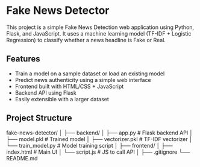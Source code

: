 #  Fake News Detector
This project is a simple Fake News Detection web application using Python, Flask, and JavaScript. It uses a machine learning model (TF-IDF + Logistic Regression) to classify whether a news headline is Fake or Real.

##  Features

- Train a model on a sample dataset or load an existing model
- Predict news authenticity using a simple web interface
- Frontend built with HTML/CSS + JavaScript
- Backend API using Flask
- Easily extensible with a larger dataset

##  Project Structure
fake-news-detector/
│
├── backend/
│ ├── app.py # Flask backend API
│ ├── model.pkl # Trained model
│ ├── vectorizer.pkl # TF-IDF vectorizer
│ └── train_model.py # Model training script
│
├── frontend/
│ ├── index.html # Main UI
│ └── script.js # JS to call API
│
├── .gitignore
└── README.md

